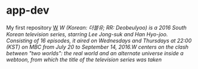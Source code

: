 # app-dev
My first repository
[W](https://en.wikipedia.org/wiki/W_(TV_series))
*W (Korean: 더블유; RR: Deobeulyoo) is a 2016 South Korean television series, starring Lee Jong-suk and Han Hyo-joo. Consisting of 16 episodes, it aired on Wednesdays and Thursdays at 22:00 (KST) on MBC from July 20 to September 14, 2016.W centers on the clash between "two worlds": the real world and an alternate universe inside a webtoon, from which the title of the television series was taken*
